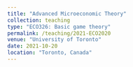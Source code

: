 ```yaml
---
title: "Advanced Microeconomic Theory"
collection: teaching
type: "ECO326: Basic game theory"
permalink: /teaching/2021-ECO2020
venue: "University of Toronto"
date: 2021-10-20
location: "Toronto, Canada"
---
```

